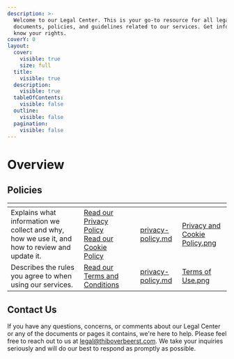 ```yaml
---
description: >-
  Welcome to our Legal Center. This is your go-to resource for all legal
  documents, policies, and guidelines related to our services. Get informed and
  know your rights.
coverY: 0
layout:
  cover:
    visible: true
    size: full
  title:
    visible: true
  description:
    visible: true
  tableOfContents:
    visible: false
  outline:
    visible: false
  pagination:
    visible: false
---
```


# Overview

## Policies

<table data-card-size="large" data-view="cards"><thead><tr><th></th><th></th><th></th><th data-hidden data-card-target data-type="content-ref"></th><th data-hidden data-card-cover data-type="files"></th></tr></thead><tbody><tr><td>Explains what information we collect and why, how we use it, and how to review and update it.</td><td><a href="policies/privacy-policy.md">Read our Privacy Policy</a><br><a href="policies/cookie-policy.md">Read our Cookie Policy</a></td><td></td><td><a href="policies/privacy-policy.md">privacy-policy.md</a></td><td><a href=".gitbook/assets/Privacy and Cookie Policy.png">Privacy and Cookie Policy.png</a></td></tr><tr><td>Describes the rules you agree to when using our services.</td><td><a href="policies/terms-and-conditions.md">Read our Terms and Conditions</a></td><td></td><td><a href="policies/privacy-policy.md">privacy-policy.md</a></td><td><a href=".gitbook/assets/Terms of Use.png">Terms of Use.png</a></td></tr></tbody></table>

## Contact Us

If you have any questions, concerns, or comments about our Legal Center or any of the documents or pages it contains, we're here to help. Please feel free to reach out to us at [legal@thiboverbeerst.com](mailto:legal@thiboverbeerst.com). We take your inquiries seriously and will do our best to respond as promptly as possible.
